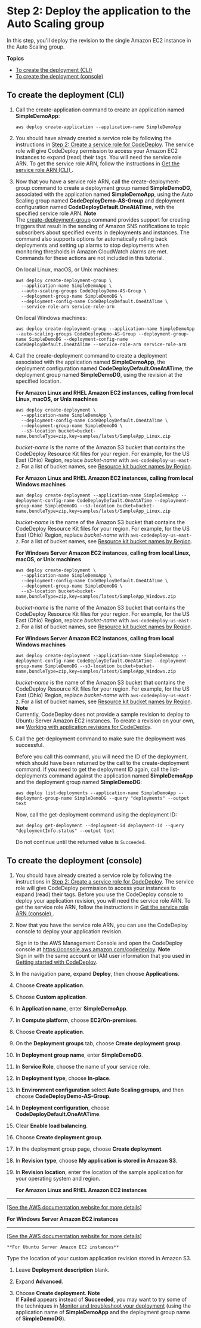 # Step 2: Deploy the application to the Auto Scaling group<a name="tutorials-auto-scaling-group-create-deployment"></a>

In this step, you'll deploy the revision to the single Amazon EC2 instance in the Auto Scaling group\.

**Topics**
+ [To create the deployment \(CLI\)](#tutorials-auto-scaling-group-create-deployment-cli)
+ [To create the deployment \(console\)](#tutorials-auto-scaling-group-create-deployment-console)

## To create the deployment \(CLI\)<a name="tutorials-auto-scaling-group-create-deployment-cli"></a>

1. Call the create\-application command to create an application named **SimpleDemoApp**:

   ```
   aws deploy create-application --application-name SimpleDemoApp
   ```

1. You should have already created a service role by following the instructions in [Step 2: Create a service role for CodeDeploy](getting-started-create-service-role.md)\. The service role will give CodeDeploy permission to access your Amazon EC2 instances to expand \(read\) their tags\. You will need the service role ARN\. To get the service role ARN, follow the instructions in [Get the service role ARN \(CLI\) ](getting-started-create-service-role.md#getting-started-get-service-role-cli)\.

1. Now that you have a service role ARN, call the create\-deployment\-group command to create a deployment group named **SimpleDemoDG**, associated with the application named **SimpleDemoApp**, using the Auto Scaling group named **CodeDeployDemo\-AS\-Group** and deployment configuration named **CodeDeployDefault\.OneAtATime**, with the specified service role ARN\.
**Note**  
The [create\-deployment\-group](https://docs.aws.amazon.com/cli/latest/reference/deploy/create-deployment-group.html) command provides support for creating triggers that result in the sending of Amazon SNS notifications to topic subscribers about specified events in deployments and instances\. The command also supports options for automatically rolling back deployments and setting up alarms to stop deployments when monitoring thresholds in Amazon CloudWatch alarms are met\. Commands for these actions are not included in this tutorial\.

   On local Linux, macOS, or Unix machines:

   ```
   aws deploy create-deployment-group \
     --application-name SimpleDemoApp \
     --auto-scaling-groups CodeDeployDemo-AS-Group \
     --deployment-group-name SimpleDemoDG \
     --deployment-config-name CodeDeployDefault.OneAtATime \
     --service-role-arn service-role-arn
   ```

   On local Windows machines:

   ```
   aws deploy create-deployment-group --application-name SimpleDemoApp --auto-scaling-groups CodeDeployDemo-AS-Group --deployment-group-name SimpleDemoDG --deployment-config-name CodeDeployDefault.OneAtATime --service-role-arn service-role-arn
   ```

1. Call the create\-deployment command to create a deployment associated with the application named **SimpleDemoApp**, the deployment configuration named **CodeDeployDefault\.OneAtATime**, the deployment group named **SimpleDemoDG**, using the revision at the specified location\.

   **For Amazon Linux and RHEL Amazon EC2 instances, calling from local Linux, macOS, or Unix machines**

    

   ```
   aws deploy create-deployment \
     --application-name SimpleDemoApp \
     --deployment-config-name CodeDeployDefault.OneAtATime \
     --deployment-group-name SimpleDemoDG \
     --s3-location bucket=bucket-name,bundleType=zip,key=samples/latest/SampleApp_Linux.zip
   ```

   *bucket\-name* is the name of the Amazon S3 bucket that contains the CodeDeploy Resource Kit files for your region\. For example, for the US East \(Ohio\) Region, replace *bucket\-name* with `aws-codedeploy-us-east-2`\. For a list of bucket names, see [Resource kit bucket names by Region](resource-kit.md#resource-kit-bucket-names)\.

   **For Amazon Linux and RHEL Amazon EC2 instances, calling from local Windows machines**

    

   ```
   aws deploy create-deployment --application-name SimpleDemoApp --deployment-config-name CodeDeployDefault.OneAtATime --deployment-group-name SimpleDemoDG --s3-location bucket=bucket-name,bundleType=zip,key=samples/latest/SampleApp_Linux.zip
   ```

   *bucket\-name* is the name of the Amazon S3 bucket that contains the CodeDeploy Resource Kit files for your region\. For example, for the US East \(Ohio\) Region, replace *bucket\-name* with `aws-codedeploy-us-east-2`\. For a list of bucket names, see [Resource kit bucket names by Region](resource-kit.md#resource-kit-bucket-names)\.

   **For Windows Server Amazon EC2 instances, calling from local Linux, macOS, or Unix machines**

    

   ```
   aws deploy create-deployment \
     --application-name SimpleDemoApp \
     --deployment-config-name CodeDeployDefault.OneAtATime \
     --deployment-group-name SimpleDemoDG \
     --s3-location bucket=bucket-name,bundleType=zip,key=samples/latest/SampleApp_Windows.zip
   ```

   *bucket\-name* is the name of the Amazon S3 bucket that contains the CodeDeploy Resource Kit files for your region\. For example, for the US East \(Ohio\) Region, replace *bucket\-name* with `aws-codedeploy-us-east-2`\. For a list of bucket names, see [Resource kit bucket names by Region](resource-kit.md#resource-kit-bucket-names)\.

   **For Windows Server Amazon EC2 instances, calling from local Windows machines**

   ```
   aws deploy create-deployment --application-name SimpleDemoApp --deployment-config-name CodeDeployDefault.OneAtATime --deployment-group-name SimpleDemoDG --s3-location bucket=bucket-name,bundleType=zip,key=samples/latest/SampleApp_Windows.zip
   ```

   *bucket\-name* is the name of the Amazon S3 bucket that contains the CodeDeploy Resource Kit files for your region\. For example, for the US East \(Ohio\) Region, replace *bucket\-name* with `aws-codedeploy-us-east-2`\. For a list of bucket names, see [Resource kit bucket names by Region](resource-kit.md#resource-kit-bucket-names)\.
**Note**  
Currently, CodeDeploy does not provide a sample revision to deploy to Ubuntu Server Amazon EC2 instances\. To create a revision on your own, see [Working with application revisions for CodeDeploy](application-revisions.md)\.

1. Call the get\-deployment command to make sure the deployment was successful\.

   Before you call this command, you will need the ID of the deployment, which should have been returned by the call to the create\-deployment command\. If you need to get the deployment ID again, call the list\-deployments command against the application named **SimpleDemoApp** and the deployment group named **SimpleDemoDG**:

   ```
   aws deploy list-deployments --application-name SimpleDemoApp --deployment-group-name SimpleDemoDG --query "deployments" --output text
   ```

   Now, call the get\-deployment command using the deployment ID:

   ```
   aws deploy get-deployment --deployment-id deployment-id --query "deploymentInfo.status" --output text
   ```

   Do not continue until the returned value is `Succeeded`\.

## To create the deployment \(console\)<a name="tutorials-auto-scaling-group-create-deployment-console"></a>

1. You should have already created a service role by following the instructions in [Step 2: Create a service role for CodeDeploy](getting-started-create-service-role.md)\. The service role will give CodeDeploy permission to access your instances to expand \(read\) their tags\. Before you use the CodeDeploy console to deploy your application revision, you will need the service role ARN\. To get the service role ARN, follow the instructions in [Get the service role ARN \(console\) ](getting-started-create-service-role.md#getting-started-get-service-role-console)\. 

1. Now that you have the service role ARN, you can use the CodeDeploy console to deploy your application revision\.

   Sign in to the AWS Management Console and open the CodeDeploy console at [https://console\.aws\.amazon\.com/codedeploy](https://console.aws.amazon.com/codedeploy)\.
**Note**  
Sign in with the same account or IAM user information that you used in [Getting started with CodeDeploy](getting-started-codedeploy.md)\.

1. In the navigation pane, expand **Deploy**, then choose **Applications**\.

1. Choose **Create application**\.

1. Choose **Custom application**\.

1. In **Application name**, enter **SimpleDemoApp**\.

1. In **Compute platform**, choose **EC2/On\-premises**\.

1. Choose **Create application**\.

1. On the **Deployment groups** tab, choose **Create deployment group**\.

1. In **Deployment group name**, enter **SimpleDemoDG**\.

1. In **Service Role**, choose the name of your service role\.

1. In **Deployment type**, choose **In\-place**\.

1. In **Environment configuration** select **Auto Scaling groups**, and then choose **CodeDeployDemo\-AS\-Group**\.

1. In **Deployment configuration**, choose **CodeDeployDefault\.OneAtATime**\.

1. Clear **Enable load balancing**\.

1. Choose **Create deployment group**\. 

1. In the deployment group page, choose **Create deployment**\.

1. In **Revision type**, choose **My application is stored in Amazon S3**\. 

1. In **Revision location**, enter the location of the sample application for your operating system and region\.

   **For Amazon Linux and RHEL Amazon EC2 instances**  
****    
[\[See the AWS documentation website for more details\]](http://docs.aws.amazon.com/codedeploy/latest/userguide/tutorials-auto-scaling-group-create-deployment.html)

   **For Windows Server Amazon EC2 instances**  
****    
[\[See the AWS documentation website for more details\]](http://docs.aws.amazon.com/codedeploy/latest/userguide/tutorials-auto-scaling-group-create-deployment.html)

    **For Ubuntu Server Amazon EC2 instances**

   Type the location of your custom application revision stored in Amazon S3\.

1. Leave **Deployment description** blank\.

1. Expand **Advanced**\.

1. Choose **Create deployment**\. 
**Note**  
If **Failed** appears instead of **Succeeded**, you may want to try some of the techniques in [Monitor and troubleshoot your deployment](tutorials-wordpress-deploy-application.md#tutorials-wordpress-deploy-application-monitor) \(using the application name of **SimpleDemoApp** and the deployment group name of **SimpleDemoDG**\)\.